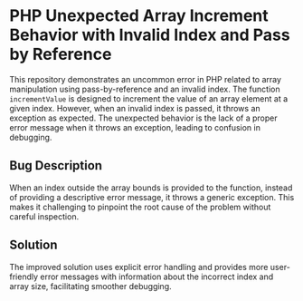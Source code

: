 # PHP Unexpected Array Increment Behavior with Invalid Index and Pass by Reference

This repository demonstrates an uncommon error in PHP related to array manipulation using pass-by-reference and an invalid index.  The function `incrementValue` is designed to increment the value of an array element at a given index. However, when an invalid index is passed, it throws an exception as expected.  The unexpected behavior is the lack of a proper error message when it throws an exception, leading to confusion in debugging.

## Bug Description
When an index outside the array bounds is provided to the function, instead of providing a descriptive error message, it throws a generic exception. This makes it challenging to pinpoint the root cause of the problem without careful inspection.

## Solution
The improved solution uses explicit error handling and provides more user-friendly error messages with information about the incorrect index and array size, facilitating smoother debugging.